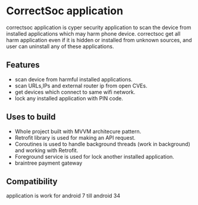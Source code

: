 # CorrectSoc application #
correctsoc application is cyper security application to scan the device from installed applications which may harm phone device.
correctsoc get all harm application even if it is hidden or installed from unknown sources, and user can uninstall any of these applications.
## Features ##
* scan device from harmful installed applications.
* scan URLs,IPs and external router ip from open CVEs.
* get devices which connect to same wifi network.
* lock any installed application with PIN code.
## Uses to build ##
* Whole project built with MVVM architecure pattern.
* Retrofit library is used for making an API request.
* Coroutines is used to handle background threads (work in background) and working with Retrofit.
* Foreground service is used for lock another installed application.
* braintree payment gateway

## Compatibility ##
application is work for android 7 till android 34
